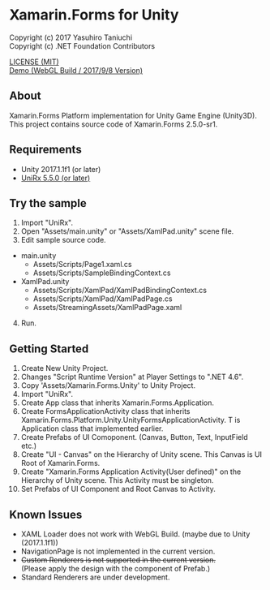 Xamarin.Forms for Unity
=====

Copyright (c) 2017 Yasuhiro Taniuchi  
Copyright (c) .NET Foundation Contributors

[LICENSE (MIT)](LICENSE)  
[Demo (WebGL Build / 2017/9/8 Version)](https://aosoft.github.io/XFUnitySample/170908/)

## About

Xamarin.Forms Platform implementation for Unity Game Engine (Unity3D).  
This project contains source code of Xamarin.Forms 2.5.0-sr1.

## Requirements

* Unity 2017.1.1f1 (or later)
* [UniRx 5.5.0 (or later)](https://www.assetstore.unity3d.com/#!/content/17276)

## Try the sample

1. Import "UniRx".
2. Open "Assets/main.unity" or "Assets/XamlPad.unity" scene file.
3. Edit sample source code.
  * main.unity
    * Assets/Scripts/Page1.xaml.cs
    * Assets/Scripts/SampleBindingContext.cs
  * XamlPad.unity
    * Assets/Scripts/XamlPad/XamlPadBindingContext.cs
    * Assets/Scripts/XamlPad/XamlPadPage.cs
    * Assets/StreamingAssets/XamlPadPage.xaml
4. Run.

## Getting Started

1. Create New Unity Project.
2. Changes "Script Runtime Version" at Player Settings to ".NET 4.6".
3. Copy 'Assets/Xamarin.Forms.Unity' to Unity Project.
4. Import "UniRx".
5. Create App class that inherits Xamarin.Forms.Application.
6. Create FormsApplicationActivity class that inherits Xamarin.Forms.Platform.Unity.UnityFormsApplicationActivity<T>. T is Application class that implemented earlier.
7. Create Prefabs of UI Comoponent. (Canvas, Button, Text, InputField etc.)
8. Create "UI - Canvas" on the Hierarchy of Unity scene. This Canvas is UI Root of Xamarin.Forms.
9. Create "Xamarin.Forms Application Activity(User defined)" on the Hierarchy of Unity scene. This Activity must be singleton.  
10. Set Prefabs of UI Component and Root Canvas to Activity.

## Known Issues

* XAML Loader does not work with WebGL Build. (maybe due to Unity (2017.1.1f1))
* NavigationPage is not implemented in the current version.
* ~~Custom Renderers is not supported in the current version.~~  
  (Please apply the design with the component of Prefab.)
* Standard Renderers are under development.
